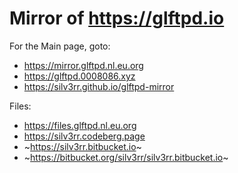 # Mirror of https://glftpd.io

For the Main page, goto:

- https://mirror.glftpd.nl.eu.org
- https://glftpd.0008086.xyz
- https://silv3rr.github.io/glftpd-mirror

Files: 

- https://files.glftpd.nl.eu.org
- https://silv3rr.codeberg.page
- ~https://silv3rr.bitbucket.io~
- ~https://bitbucket.org/silv3rr/silv3rr.bitbucket.io~
